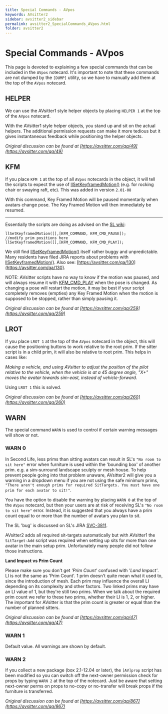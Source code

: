 ```yaml
---
title: Special Commands - AVpos
keywords: AVsitter2
sidebar: avsitter2_sidebar
permalink: avsitter2_SpecialCommands_AVpos.html
folder: avsitter2
---
```


# Special Commands - AVpos

This page is devoted to explaining a few special commands that can be included in the `AVpos` notecard. It's important to note that these commands are not dumped by the `[DUMP]` utility, so we have to manually add them at the top of the `AVpos` notecard.

## HELPER

We can use the AVsitter1 style helper objects by placing `HELPER 1` at the top of the `AVpos` notecard.

With the AVsitter1 style helper objects, you stand up and sit on the actual helpers. The additional permission requests can make it more tedious but it gives instantaneous feedback while positioning the helper objects.

_Original discussion can be found at [https://avsitter.com/qa/49](https://avsitter.com/qa/49)_

## KFM

If you place `KFM 1` at the top of all `AVpos` notecards in the object, it will tell the scripts to expect the use of [llSetKeyframedMotion()](http://wiki.secondlife.com/wiki/LlSetKeyframedMotion) (e.g. for rocking chair or swaying raft, etc). This was added in version `2.01-08`

With this command, Key Framed Motion will be paused momentarily when avatars change pose. The Key Framed Motion will then immediately be resumed.

---

Essentially the scripts are doing as advised on the [SL wiki](http://wiki.secondlife.com/wiki/LlSetKeyframedMotion):

```
llSetKeyframedMotion([],[KFM_COMMAND, KFM_CMD_PAUSE]);
//modify prim positions here
llSetKeyframedMotion([],[KFM_COMMAND, KFM_CMD_PLAY]);
```

We still find [llSetKeyframedMotion()](http://wiki.secondlife.com/wiki/LlSetKeyframedMotion) itself rather buggy and unpredictable. Many residents have filed JIRA reports about problems with [llSetKeyframedMotion()](http://wiki.secondlife.com/wiki/LlSetKeyframedMotion). Also see: [https://avsitter.com/qa/130](https://avsitter.com/qa/130).

NOTE: AVsitter scripts have no way to know if the motion was paused, and will always resume it with [KFM_CMD_PLAY](http://wiki.secondlife.com/wiki/KFM_CMD_PLAY) when the pose is changed. As changing a pose will restart the motion, it may be best if your script completely removes (empties) any Key Framed Motion when the motion is supposed to be stopped, rather than simply pausing it.

_Original discussion can be found at [https://avsitter.com/qa/259](https://avsitter.com/qa/259)_

## LROT

If you place `LROT 1` at the top of the `AVpos` notecard in the object, this will cause the positioning buttons to work relative to the root prim. If the sitter script is in a child prim, it will also be relative to root prim. This helps in cases like:

_Making a vehicle, and using AVsitter to adjust the position of the pilot relative to the vehicle, when the vehicle is at a 45 degree angle, "X+" moves the avatar towards sim-east, instead of vehicle-forward._

Using `LROT 1` this is solved.

_Original discussion can be found at [https://avsitter.com/qa/260](https://avsitter.com/qa/260)_

## WARN

The special command `WARN` is used to control if certain warning messages will show or not.

### WARN 0

In Second Life, less prims than sitting avatars can result in SL's `"No room to sit here"` error when furniture is used within the 'bounding box' of another prim. e.g. a sim-surround landscape sculpty or mesh house. To help prevent people going into that problem unaware, AVsitter2 will give you a warning in a dropdown menu if you are not using the safe minimum prims, `"There aren't enough prims for required SitTargets. You must have one prim for each avatar to sit!"`.

You have the option to disable the warning by placing `WARN 0` at the top of the `AVpos` notecard, but then your users are at risk of receiving SL's `"No room to sit here"` error. Instead, it is suggested that you always have a prim count equal to or more than the number of avatars you plan to sit.

The SL 'bug' is discussed on SL's JIRA [SVC-3811](https://jira.secondlife.com/browse/SVC-3811).

AVsitter2 adds all required sit-targets automatically but with AVsitter1 the `SitTarget-Add` script was required when setting up sits for more than one avatar in the main setup prim. Unfortunately many people did not follow those instructions.

**Land Impact vs Prim Count**

Please make sure you don't get _'Prim Count'_ confused with _'Land Impact'_. LI is not the same as 'Prim Count'. 1 prim doesn't quite mean what it used to, since the introduction of mesh. Each prim may influence the overall LI depending on its complexity and other factors. Two linked prims may have an LI value of 1, but they're still two prims. When we talk about the required prim count we refer to these two prims, whether their LI is 1, 2, or higher. The important for AVsitter is that the prim count is greater or equal than the number of planned sitters.

_Original discussion can be found at [https://avsitter.com/qa/47](https://avsitter.com/qa/47)_

### WARN 1

Default value. All warnings are shown by default.

### WARN 2

If you collect a new package (box 2.1-12.04 or later), the `[AV]prop` script has been modified so you can switch off the next-owner permission check for props by typing `WARN 2` at the top of the notecard. Just be aware that setting next-owner perms on props to no-copy or no-transfer will break props if the furniture is transferred.

_Original discussion can be found at [https://avsitter.com/qa/867](https://avsitter.com/qa/867)_